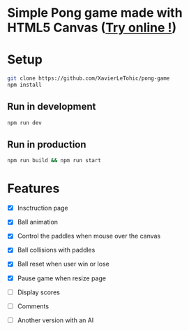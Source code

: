 Simple Pong game made with HTML5 Canvas ([Try online !](https://html5-pong.now.sh))
=====================

# Setup
```bash
git clone https://github.com/XavierLeTohic/pong-game
npm install
```

## Run in development
```bash
npm run dev
```

## Run in production
```bash
npm run build && npm run start
```

# Features
- [x] Insctruction page
- [x] Ball animation
- [x] Control the paddles when mouse over the canvas
- [x] Ball collisions with paddles
- [x] Ball reset when user win or lose
- [x] Pause game when resize page
- [ ] Display scores
- [ ] Comments

- [ ] Another version with an AI